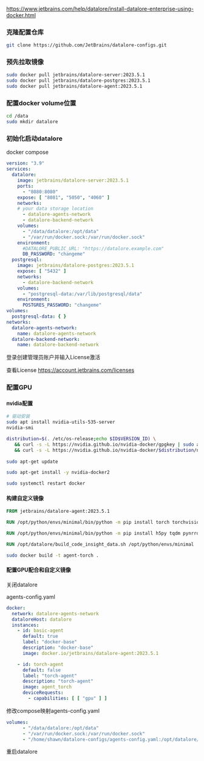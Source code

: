 https://www.jetbrains.com/help/datalore/install-datalore-enterprise-using-docker.html

### 克隆配置仓库

```bash
git clone https://github.com/JetBrains/datalore-configs.git
```

### 预先拉取镜像
```bash
sudo docker pull jetbrains/datalore-server:2023.5.1
sudo docker pull jetbrains/datalore-postgres:2023.5.1
sudo docker pull jetbrains/datalore-agent:2023.5.1
```

### 配置docker volume位置
```bash
cd /data
sudo mkdir datalore
```

### 初始化启动datalore

docker compose
```yaml
version: "3.9"
services:
  datalore:
    image: jetbrains/datalore-server:2023.5.1
    ports:
      - "8080:8080"
    expose: [ "8081", "5050", "4060" ]
    networks:
    # your data storage location
      - datalore-agents-network
      - datalore-backend-network
    volumes:
      - "/data/datalore:/opt/data"
      - "/var/run/docker.sock:/var/run/docker.sock"
    environment:
      #DATALORE_PUBLIC_URL: "https://datalore.example.com"
      DB_PASSWORD: "changeme"
  postgresql:
    image: jetbrains/datalore-postgres:2023.5.1
    expose: [ "5432" ]
    networks:
      - datalore-backend-network
    volumes:
      - "postgresql-data:/var/lib/postgresql/data"
    environment:
      POSTGRES_PASSWORD: "changeme"
volumes:
  postgresql-data: { }
networks:
  datalore-agents-network:
    name: datalore-agents-network
  datalore-backend-network:
    name: datalore-backend-network
```

登录创建管理员账户并输入License激活

查看License https://account.jetbrains.com/licenses

### 配置GPU

#### nvidia配置
```bash
# 驱动安装
sudo apt install nvidia-utils-535-server
nvidia-smi

distribution=$(. /etc/os-release;echo $ID$VERSION_ID) \
   && curl -s -L https://nvidia.github.io/nvidia-docker/gpgkey | sudo apt-key add - \
   && curl -s -L https://nvidia.github.io/nvidia-docker/$distribution/nvidia-docker.list | sudo tee /etc/apt/sources.list.d/nvidia-docker.list
   
sudo apt-get update

sudo apt-get install -y nvidia-docker2

sudo systemctl restart docker
```

#### 构建自定义镜像
``` Dockerfile
FROM jetbrains/datalore-agent:2023.5.1

RUN /opt/python/envs/minimal/bin/python -m pip install torch torchvision torchaudio -i https://pypi.tuna.tsinghua.edu.cn/simple

RUN /opt/python/envs/minimal/bin/python -m pip install h5py tqdm pynrrd -i https://pypi.tuna.tsinghua.edu.cn/simple

RUN /opt/datalore/build_code_insight_data.sh /opt/python/envs/minimal
```

``` bash
sudo docker build -t agent-torch .
```

#### 配置GPU配合和自定义镜像

关闭datalore

agents-config.yaml
``` yaml
docker:
  network: datalore-agents-network
  dataloreHost: datalore
  instances:
    - id: basic-agent
      default: true
      label: "docker-base"
      description: "docker-base"
      image: docker.io/jetbrains/datalore-agent:2023.5.1

    - id: torch-agent
      default: false
      label: "torch-agent"
      description: "torch-agent"
      image: agent_torch
      deviceRequests:
        - capabilities: [ [ "gpu" ] ]
```

修改compose映射agents-config.yaml

```yaml
volumes:
      - "/data/datalore:/opt/data"
      - "/var/run/docker.sock:/var/run/docker.sock"
      - "/home/shawn/datalore-configs/agents-config.yaml:/opt/datalore/configs/agents-config.yaml"
```

重启datalore
